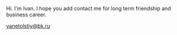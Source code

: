 Hi. I'm Ivan.
I hope you add contact me for long term friendship and business career.

yanetolstiy@bk.ru